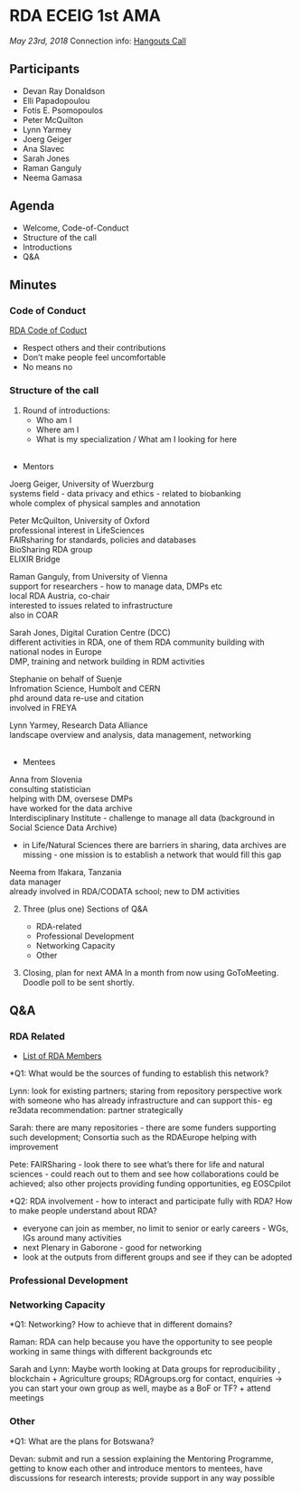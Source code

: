 # RDA ECEIG 1st AMA

*May 23rd, 2018*
Connection info: [Hangouts Call](https://hangouts.google.com/call/qdLcQKo2GD7wvsEyYfcnAAEI)

## Participants
* Devan Ray Donaldson
* Elli Papadopoulou
* Fotis E. Psomopoulos
* Peter McQuilton
* Lynn Yarmey
* Joerg Geiger
* Ana Slavec
* Sarah Jones
* Raman Ganguly
* Neema Gamasa


## Agenda
- Welcome, Code-of-Conduct
- Structure of the call
- Introductions
- Q&A



## Minutes

### Code of Conduct

[RDA Code of Coduct](https://www.rd-alliance.org/group/rda-council-private/outcomes/draft-comment-rda-code-conduct)
- Respect others and their contributions
- Don’t make people feel uncomfortable
- No means no

### Structure of the call

1. Round of introductions:
    - Who am I
    - Where am I
    - What is my specialization / What am I looking for here
    </br>
- Mentors </br>

Joerg Geiger, University of Wuerzburg </br>
systems field - data privacy and ethics - related to biobanking </br>
whole complex of physical samples and annotation </br>

Peter McQuilton, University of Oxford</br>
professional interest in LifeSciences </br>
FAIRsharing for standards, policies and databases</br>
BioSharing RDA group </br>
ELIXIR Bridge </br>

Raman Ganguly, from University of Vienna</br>
support for researchers - how to manage data, DMPs etc </br>
local RDA Austria, co-chair </br>
interested to issues related to infrastructure </br>
also in COAR</br>

Sarah Jones, Digital Curation Centre (DCC) </br>
different activities in RDA, one of them RDA community building with national nodes in Europe </br>
DMP, training and network building in RDM activities </br>

Stephanie on behalf of Suenje </br>
Infromation Science, Humbolt and CERN </br>
phd around data re-use and citation </br>
involved in FREYA </br>

Lynn Yarmey, Research Data Alliance </br>
landscape overview and analysis, data management, networking </br>
</br>

- Mentees </br>

Anna from Slovenia </br>
consulting statistician </br>
helping with DM, oversese DMPs </br>
have worked for the data archive </br>
Interdisciplinary Institute - challenge to manage all data (background in Social Science Data Archive)</br>
* in Life/Natural Sciences there are barriers in sharing, data archives are missing - one mission is to establish a network that would fill this gap </br>

Neema from Ifakara, Tanzania </br>
data manager </br>
already involved in RDA/CODATA school; new to DM activities</br>

2. Three (plus one) Sections of Q&A
    - RDA-related
    - Professional Development
    - Networking Capacity
    - Other

3. Closing, plan for next AMA
In a month from now using GoToMeeting. </br>
Doodle poll to be sent shortly.

## Q&A

### RDA Related

- [List of RDA Members](https://www.rd-alliance.org/members)

*Q1: What would be the sources of funding to establish this network?

Lynn: look for existing partners; staring from repository perspective work with someone who has already infrastructure and can support this- eg re3data
recommendation: partner strategically

Sarah: there are many repositories - there are some funders supporting such development; Consortia such as the RDAEurope helping with improvement 

Pete: FAIRSharing - look there to see what’s there for life and natural sciences - could reach out to them and see how collaborations could be achieved; also other projects providing funding opportunities, eg EOSCpilot


*Q2: RDA involvement - how to interact and participate fully with RDA?
How to make people understand about RDA?

- everyone can join as member, no limit to senior or early careers - WGs, IGs around many activities
- next Plenary in Gaborone - good for networking
- look at the outputs from different groups and see if they can be adopted


### Professional Development



### Networking Capacity
 *Q1: Networking? How to achieve that in different domains?

Raman: RDA can help because you have the opportunity to see people working in same things with different backgrounds etc

Sarah and Lynn: Maybe worth looking at Data groups for reproducibility , blockchain + Agriculture groups; RDAgroups.org for contact, enquiries -> you can start your own group as well, maybe as a BoF or TF? + attend meetings

### Other
 *Q1: What are the plans for Botswana? 
 
Devan: submit and run a session explaining the Mentoring Programme, getting to know each other and introduce mentors to mentees, have discussions for research interests; provide support in any way possible
